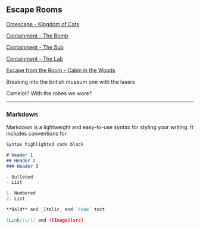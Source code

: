## Escape Rooms

[Omescape - Kingdom of Cats](https://krillatron.github.io/coffee_club_escape/escape_rooms/kingdom_of_cats)

[Containment - The Bomb](https://krillatron.github.io/coffee_club_escape/escape_rooms/the_bomb)

[Containment - The Sub](https://krillatron.github.io/coffee_club_escape/escape_rooms/the_sub)

[Containment - The Lab](https://krillatron.github.io/coffee_club_escape/escape_rooms/the_lab)

[Escape from the Room - Cabin in the Woods](https://krillatron.github.io/coffee_club_escape/escape_rooms/cabin_in_the_woods)

Breaking into the british museum one with the lasers

Camelot? With the robes we wore?

-------


### Markdown

Markdown is a lightweight and easy-to-use syntax for styling your writing. It includes conventions for

```markdown
Syntax highlighted code block

# Header 1
## Header 2
### Header 3

- Bulleted
- List

1. Numbered
2. List

**Bold** and _Italic_ and `Code` text

[Link](url) and ![Image](src)
```
